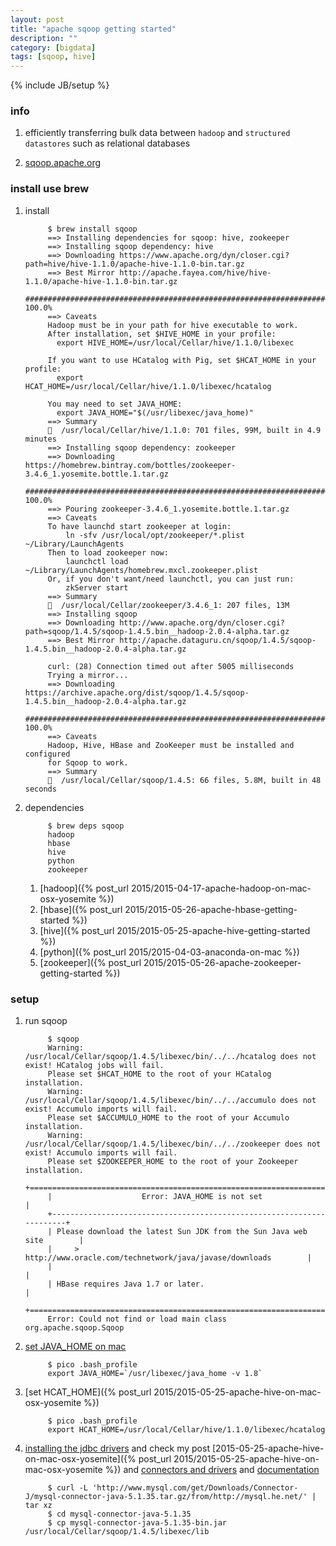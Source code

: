 ```yaml
---
layout: post
title: "apache sqoop getting started"
description: ""
category: [bigdata]
tags: [sqoop, hive]
---
```

{% include JB/setup %}


### info

1. efficiently transferring bulk data between `hadoop` and `structured datastores` such as relational databases

1. [sqoop.apache.org](https://sqoop.apache.org/)

### install use brew

1. install

            $ brew install sqoop
            ==> Installing dependencies for sqoop: hive, zookeeper
            ==> Installing sqoop dependency: hive
            ==> Downloading https://www.apache.org/dyn/closer.cgi?path=hive/hive-1.1.0/apache-hive-1.1.0-bin.tar.gz
            ==> Best Mirror http://apache.fayea.com/hive/hive-1.1.0/apache-hive-1.1.0-bin.tar.gz
            ######################################################################## 100.0%
            ==> Caveats
            Hadoop must be in your path for hive executable to work.
            After installation, set $HIVE_HOME in your profile:
              export HIVE_HOME=/usr/local/Cellar/hive/1.1.0/libexec

            If you want to use HCatalog with Pig, set $HCAT_HOME in your profile:
              export HCAT_HOME=/usr/local/Cellar/hive/1.1.0/libexec/hcatalog

            You may need to set JAVA_HOME:
              export JAVA_HOME="$(/usr/libexec/java_home)"
            ==> Summary
            🍺  /usr/local/Cellar/hive/1.1.0: 701 files, 99M, built in 4.9 minutes
            ==> Installing sqoop dependency: zookeeper
            ==> Downloading https://homebrew.bintray.com/bottles/zookeeper-3.4.6_1.yosemite.bottle.1.tar.gz
            ######################################################################## 100.0%
            ==> Pouring zookeeper-3.4.6_1.yosemite.bottle.1.tar.gz
            ==> Caveats
            To have launchd start zookeeper at login:
                ln -sfv /usr/local/opt/zookeeper/*.plist ~/Library/LaunchAgents
            Then to load zookeeper now:
                launchctl load ~/Library/LaunchAgents/homebrew.mxcl.zookeeper.plist
            Or, if you don't want/need launchctl, you can just run:
                zkServer start
            ==> Summary
            🍺  /usr/local/Cellar/zookeeper/3.4.6_1: 207 files, 13M
            ==> Installing sqoop
            ==> Downloading http://www.apache.org/dyn/closer.cgi?path=sqoop/1.4.5/sqoop-1.4.5.bin__hadoop-2.0.4-alpha.tar.gz
            ==> Best Mirror http://apache.dataguru.cn/sqoop/1.4.5/sqoop-1.4.5.bin__hadoop-2.0.4-alpha.tar.gz

            curl: (28) Connection timed out after 5005 milliseconds
            Trying a mirror...
            ==> Downloading https://archive.apache.org/dist/sqoop/1.4.5/sqoop-1.4.5.bin__hadoop-2.0.4-alpha.tar.gz
            ######################################################################## 100.0%
            ==> Caveats
            Hadoop, Hive, HBase and ZooKeeper must be installed and configured
            for Sqoop to work.
            ==> Summary
            🍺  /usr/local/Cellar/sqoop/1.4.5: 66 files, 5.8M, built in 48 seconds

1. dependencies

            $ brew deps sqoop
            hadoop
            hbase
            hive
            python
            zookeeper

    1. [hadoop]({% post_url 2015/2015-04-17-apache-hadoop-on-mac-osx-yosemite %})
    1. [hbase]({% post_url 2015/2015-05-26-apache-hbase-getting-started %})
    1. [hive]({% post_url 2015/2015-05-25-apache-hive-getting-started %})
    1. [python]({% post_url 2015/2015-04-03-anaconda-on-mac %})
    1. [zookeeper]({% post_url 2015/2015-05-26-apache-zookeeper-getting-started %})

### setup

1. run sqoop

            $ sqoop
            Warning: /usr/local/Cellar/sqoop/1.4.5/libexec/bin/../../hcatalog does not exist! HCatalog jobs will fail.
            Please set $HCAT_HOME to the root of your HCatalog installation.
            Warning: /usr/local/Cellar/sqoop/1.4.5/libexec/bin/../../accumulo does not exist! Accumulo imports will fail.
            Please set $ACCUMULO_HOME to the root of your Accumulo installation.
            Warning: /usr/local/Cellar/sqoop/1.4.5/libexec/bin/../../zookeeper does not exist! Accumulo imports will fail.
            Please set $ZOOKEEPER_HOME to the root of your Zookeeper installation.
            +======================================================================+
            |                    Error: JAVA_HOME is not set                       |
            +----------------------------------------------------------------------+
            | Please download the latest Sun JDK from the Sun Java web site        |
            |     > http://www.oracle.com/technetwork/java/javase/downloads        |
            |                                                                      |
            | HBase requires Java 1.7 or later.                                    |
            +======================================================================+
            Error: Could not find or load main class org.apache.sqoop.Sqoop

1. [set JAVA_HOME on mac](http://stackoverflow.com/questions/6588390/where-is-java-home-on-osx-yosemite-10-10-mavericks-10-9-mountain-lion-10)

            $ pico .bash_profile
            export JAVA_HOME=`/usr/libexec/java_home -v 1.8`

1. [set HCAT_HOME]({% post_url 2015/2015-05-25-apache-hive-on-mac-osx-yosemite %})

            $ pico .bash_profile
            export HCAT_HOME=/usr/local/Cellar/hive/1.1.0/libexec/hcatalog

1. [installing the jdbc drivers](http://www.cloudera.com/content/cloudera/en/documentation/cdh4/latest/CDH4-Installation-Guide/cdh4ig_topic_13_7.html) and check my post [2015-05-25-apache-hive-on-mac-osx-yosemite]({% post_url 2015/2015-05-25-apache-hive-on-mac-osx-yosemite %}) and [connectors and drivers](https://blogs.apache.org/sqoop/entry/connectors_and_drivers_in_the) and [documentation](http://sqoop.apache.org/docs/1.4.0-incubating/SqoopUserGuide.html#id1763114)

            $ curl -L 'http://www.mysql.com/get/Downloads/Connector-J/mysql-connector-java-5.1.35.tar.gz/from/http://mysql.he.net/' | tar xz
            $ cd mysql-connector-java-5.1.35
            $ cp mysql-connector-java-5.1.35-bin.jar /usr/local/Cellar/sqoop/1.4.5/libexec/lib